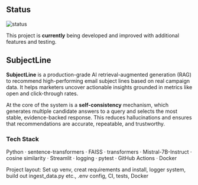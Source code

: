 ## Status  
![status](https://img.shields.io/badge/status-actively--developed-brightgreen)

This project is **currently** being developed and improved with additional features and testing.


## SubjectLine
**SubjectLine** is a production-grade AI retrieval-augmented generation (RAG) to recommend high-performing email subject lines based on real campaign data. It helps marketers uncover actionable insights grounded in metrics like open and click-through rates.

At the core of the system is a **self-consistency** mechanism, which generates multiple candidate answers to a query and selects the most stable, evidence-backed response. This reduces hallucinations and ensures that recommendations are accurate, repeatable, and trustworthy.

### Tech Stack  
Python · sentence-transformers · FAISS · transformers · Mistral-7B-Instruct · cosine similarity · Streamlit · logging · pytest · GitHub Actions · Docker


Project layout:
Set up venv, creat requirements and install, logger system, build out ingest_data.py etc., .env config, CI, tests, Docker